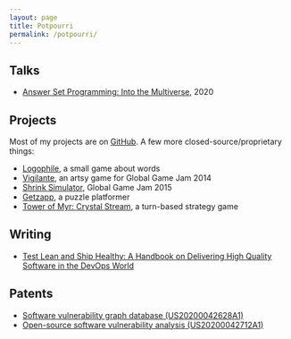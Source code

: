 ```yaml
---
layout: page
title: Potpourri
permalink: /potpourri/
---
```


## Talks

- [Answer Set Programming: Into the Multiverse](/slides/asp), 2020

## Projects

Most of my projects are on [GitHub](https://github.com/dariusf). A few more closed-source/proprietary things:

- [Logophile](https://play.google.com/store/apps/details?id=io.github.dariusf.logophile), a small game about words
- [Vigilante](https://globalgamejam.org/2014/games/vigilante), an artsy game for Global Game Jam 2014
- [Shrink Simulator](https://globalgamejam.org/2015/games/shrink-simulator-2015), Global Game Jam 2015
- [Getzapp](https://www.youtube.com/watch?v=HjXklXXprAA), a puzzle platformer
- [Tower of Myr: Crystal Stream](https://www.youtube.com/watch?v=1nM9Xh58SYU), a turn-based strategy game

## Writing

- [Test Lean and Ship Healthy: A Handbook on Delivering High Quality Software in the DevOps World](https://srcclr.github.io/test-lean/)

## Patents

- [Software vulnerability graph database (US20200042628A1)](https://patents.google.com/patent/US20200042628A1/en)
- [Open-source software vulnerability analysis (US20200042712A1)](https://patents.google.com/patent/US20200042712A1/en)
